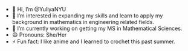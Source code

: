 - 👋 Hi, I’m @YuliyaNYU
- 👀 I’m interested in expanding my skills and learn to apply my background in mathematics in engineering related fields.
- 🌱 I’m currently working on getting my MS in Mathematical Sciences.
- 😄 Pronouns: She/Her
- ⚡ Fun fact: I like anime and I learned to crochet this past summer. 

<!---
YuliyaNYU/YuliyaNYU is a ✨ special ✨ repository because its `README.md` (this file) appears on your GitHub profile.
You can click the Preview link to take a look at your changes.
--->

